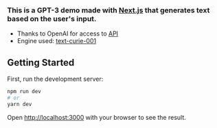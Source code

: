 ### This is a GPT-3 demo made with [Next.js](https://nextjs.org/) that generates text based on the user's input.

- Thanks to OpenAI for access to [API](https://openai.com/api/)
- Engine used: [text-curie-001](https://api.openai.com/v1/engines/text-curie-001)

## Getting Started

First, run the development server:

```bash
npm run dev
# or
yarn dev
```

Open [http://localhost:3000](http://localhost:3000) with your browser to see the result.

